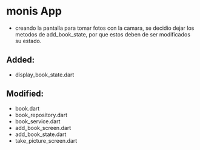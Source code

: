 # monis App
- creando la pantalla para tomar fotos con la camara, se decidio dejar los metodos de add_book_state, por que estos deben de  ser modificados su estado.
## Added:
- display_book_state.dart
## Modified:
- book.dart
- book_repository.dart
- book_service.dart
- add_book_screen.dart
- add_book_state.dart
- take_picture_screen.dart

